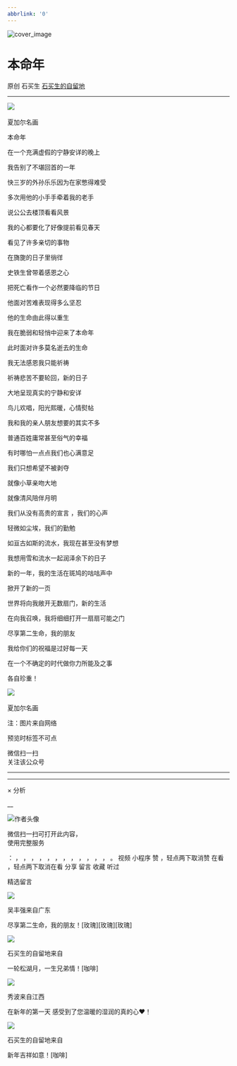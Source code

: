 ```yaml
---
abbrlink: '0'
---
```

![cover_image](http://mmbiz.qpic.cn/mmbiz_jpg/hVNLue76Eh95rV7tKB086YeT73JT69bJibK7XUumHgFqibiafcS8ibdaibebYRU8MxGBKjlumZubNrQPUJHs63xskUg/0?wx_fmt=jpeg)

#  本命年

原创  石买生  [ 石买生的自留地 ](javascript:void\(0\);)

__ _ _ _ _

![](https://mmbiz.qpic.cn/mmbiz_png/hVNLue76Eh95rV7tKB086YeT73JT69bJ4sfRicxdgK9ltBunk77bjurubfJwSwyUnNdniczSUwpqofxgm470c8Mw/640?wx_fmt=png)
​

夏加尔名画

  

本命年

  

  

在一个充满虚假的宁静安详的晚上

  

我告别了不堪回首的一年

  

快三岁的外孙乐乐因为在家憋得难受

  

多次用他的小手手牵着我的老手

  

说公公去楼顶看看风景

  

我的心都要化了好像提前看见春天

  

看见了许多亲切的事物

  

在旖旎的日子里徜徉

  

史铁生曾带着感恩之心

  

把死亡看作一个必然要降临的节日

  

他面对苦难表现得多么坚忍

  

他的生命由此得以重生

  

我在脆弱和轻悄中迎来了本命年

  

此时面对许多莫名逝去的生命

  

我无法感恩我只能祈祷

  

祈祷悲苦不要轮回，新的日子

  

大地呈现真实的宁静和安详

  

鸟儿欢唱，阳光熙暖，心情熨帖

  

我和我的亲人朋友想要的其实不多

  

普通百姓庸常甚至俗气的幸福

  

有时哪怕一点点我们也心满意足

  

我们只想希望不被剥夺

  

就像小草亲吻大地

  

就像清风陪伴月明

  

我们从没有高贵的宣言  ，我们的心声

  

轻微如尘埃，我们的勤勉

  

如亘古如斯的流水，我现在甚至没有梦想

  

我想用雪和流水一起润泽余下的日子

  

新的一年，我的生活在斑鸠的咕咕声中

  

掀开了新的一页

  

世界将向我敞开无数扇门，新的生活

  

在向我召唤，我将细细打开一扇扇可能之门

  

尽享第二生命，我的朋友

  

我给你们的祝福是过好每一天

  

在一个不确定的时代做你力所能及之事

  

各自珍重！

![](https://mmbiz.qpic.cn/mmbiz_png/hVNLue76Eh95rV7tKB086YeT73JT69bJCLc48VsdK4NibCGIicB6lZ64VqBBESxJjA2dajeTVWRkuYO4kTrfQOpg/640?wx_fmt=png)
​

夏加尔名画

  

注：图片来自网络

预览时标签不可点

微信扫一扫  
关注该公众号





****



****



×  分析

__

![作者头像](http://mmbiz.qpic.cn/mmbiz_png/hVNLue76EhibricgkQZeT964ria54dgJkqVBX9ibyvn7PmGOltlupHdVshOibeQZDSypqiaIBNKdw8cwXfXfBZkPVgVg/0?wx_fmt=png)

微信扫一扫可打开此内容，  
使用完整服务

：  ，  ，  ，  ，  ，  ，  ，  ，  ，  ，  ，  ，  。  视频  小程序  赞  ，轻点两下取消赞  在看  ，轻点两下取消在看
分享  留言  收藏  听过

精选留言

![](http://wx.qlogo.cn/mmopen/0csZtXb7CRWfKb2ib2riaRcHiaQdvbBFSo5XzgvJrfjPJqNiaicTNroH1HOWI7wMyLsqSDor6UK81ck8ibgnPenTwzA2ukl0oRQrMp/64)

吴丰强来自广东

尽享第二生命，我的朋友！[玫瑰][玫瑰][玫瑰]

![](http://wx.qlogo.cn/mmhead/Q3auHgzwzM4ELPv9zSiaIDouClt0fOcfibXKFibPXptvGvnLVF6qUCyQg/64)

石买生的自留地来自

一轮松湖月，一生兄弟情！[咖啡]

![](http://wx.qlogo.cn/mmopen/zGMQ7uVeU4UHFF6s5FIoL3BG08mXNx61xviabtXG664iaTgKbKibDTAWXnhVdufSIbcg5E8ftl1mIdEDwHq57ZxTUTG1kwlr6IN/64)

秀波来自江西

在新年的第一天  感受到了您温暖的湿润的真的心❤️！

![](http://wx.qlogo.cn/mmhead/Q3auHgzwzM4ELPv9zSiaIDouClt0fOcfibXKFibPXptvGvnLVF6qUCyQg/64)

石买生的自留地来自

新年吉祥如意！[咖啡]

